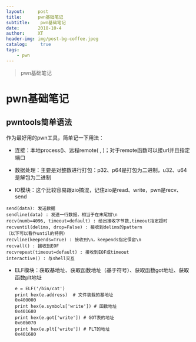 ```yaml
---
layout:     post
title:      pwn基础笔记
subtitle:    pwn基础笔记
date:       2018-10-4
author:     XT
header-img: img/post-bg-coffee.jpeg
catalog: 	 true
tags:
    - pwn
---
```



> pwn基础笔记

# pwn基础笔记

## pwntools简单语法

作为最好用的pwn工具，简单记一下用法：

- 连接：本地process()、远程remote( , )；对于remote函数可以接url并且指定端口

- 数据处理：主要是对整数进行打包：p32、p64是打包为二进制，u32、u64是解包为二进制

- IO模块：这个比较容易跟zio搞混，记住zio是read、write，pwn是recv、send

```
send(data): 发送数据
sendline(data) : 发送一行数据，相当于在末尾加\n      
recv(numb=4096, timeout=default) : 给出接收字节数,timeout指定超时
recvuntil(delims, drop=False) : 接收到delims的pattern
（以下可以看作until的特例）
recvline(keepends=True) : 接收到\n，keepends指定保留\n
recvall() : 接收到EOF
recvrepeat(timeout=default) : 接收到EOF或timeout
interactive() : 与shell交互
```

- ELF模块：获取基地址、获取函数地址（基于符号）、获取函数got地址、获取函数plt地址

  ```
  e = ELF('/bin/cat')
  print hex(e.address)  # 文件装载的基地址
  0x400000
  print hex(e.symbols['write']) # 函数地址
  0x401680
  print hex(e.got['write']) # GOT表的地址
  0x60b070
  print hex(e.plt['write']) # PLT的地址
  0x401680
  ```

  

 

 

 

 

 

 

 

 

 

 